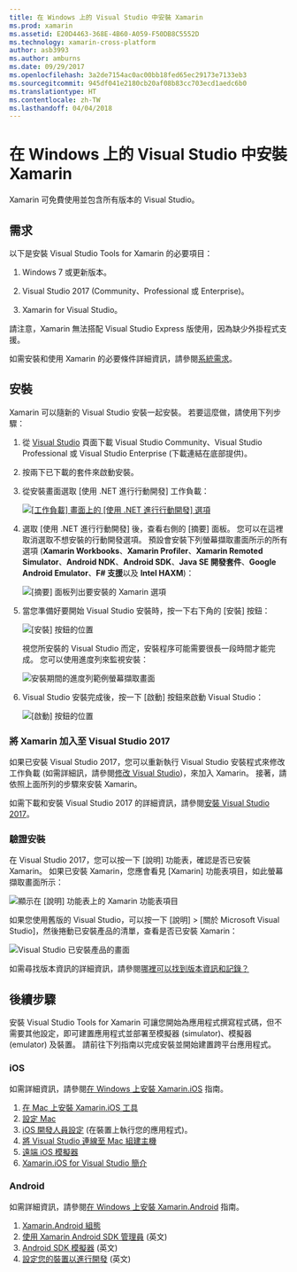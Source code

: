 ```yaml
---
title: 在 Windows 上的 Visual Studio 中安裝 Xamarin
ms.prod: xamarin
ms.assetid: E20D4463-368E-4B60-A059-F50DB8C5552D
ms.technology: xamarin-cross-platform
author: asb3993
ms.author: amburns
ms.date: 09/29/2017
ms.openlocfilehash: 3a2de7154ac0ac00bb18fed65ec29173e7133eb3
ms.sourcegitcommit: 945df041e2180cb20af08b83cc703ecd1aedc6b0
ms.translationtype: HT
ms.contentlocale: zh-TW
ms.lasthandoff: 04/04/2018
---
```

# <a name="installing-xamarin-in-visual-studio-on-windows"></a>在 Windows 上的 Visual Studio 中安裝 Xamarin

Xamarin 可免費使用並包含所有版本的 Visual Studio。

<a name="requirements" />

## <a name="requirements"></a>需求

以下是安裝 Visual Studio Tools for Xamarin 的必要項目：

1. Windows 7 或更新版本。

2. Visual Studio 2017 (Community、Professional 或 Enterprise)。

3. Xamarin for Visual Studio。

請注意，Xamarin 無法搭配 Visual Studio Express 版使用，因為缺少外掛程式支援。

如需安裝和使用 Xamarin 的必要條件詳細資訊，請參閱[系統需求](~/cross-platform/get-started/requirements.md)。


<a name="installation" />

## <a name="installation"></a>安裝

Xamarin 可以隨新的 Visual Studio 安裝一起安裝。
若要這麼做，請使用下列步驟：

1. 從 [Visual Studio](https://www.visualstudio.com/vs/) 頁面下載 Visual Studio Community、Visual Studio Professional 或 Visual Studio Enterprise (下載連結在底部提供)。

2. 按兩下已下載的套件來啟動安裝。

3. 從安裝畫面選取 [使用 .NET 進行行動開發] 工作負載： 

    [![[工作負載] 畫面上的 [使用 .NET 進行行動開發] 選項](windows-images/01-mobile-dev-workload-sml.png)](windows-images/01-mobile-dev-workload.png#lightbox)

4. 選取 [使用 .NET 進行行動開發] 後，查看右側的 [摘要] 面板。 您可以在這裡取消選取不想安裝的行動開發選項。 預設會安裝下列螢幕擷取畫面所示的所有選項 (**Xamarin Workbooks**、**Xamarin Profiler**、**Xamarin Remoted Simulator**、**Android NDK**、**Android SDK**、**Java SE 開發套件**、**Google Android Emulator**、**F# 支援**以及 **Intel HAXM**)：

    ![[摘要] 面板列出要安裝的 Xamarin 選項](windows-images/02-summary.png)

5. 當您準備好要開始 Visual Studio 安裝時，按一下右下角的 [安裝] 按鈕：

    ![[安裝] 按鈕的位置](windows-images/03-click-install.png)

   視您所安裝的 Visual Studio 而定，安裝程序可能需要很長一段時間才能完成。 您可以使用進度列來監視安裝：

    ![安裝期間的進度列範例螢幕擷取畫面](windows-images/04-progress-bars.png)

6. Visual Studio 安裝完成後，按一下 [啟動] 按鈕來啟動 Visual Studio：

    ![[啟動] 按鈕的位置](windows-images/05-launch.png)


<a name="vs2017" />

### <a name="adding-xamarin-to-visual-studio-2017"></a>將 Xamarin 加入至 Visual Studio 2017

如果已安裝 Visual Studio 2017，您可以重新執行 Visual Studio 安裝程式來修改工作負載 (如需詳細訊，請參閱[修改 Visual Studio](https://docs.microsoft.com/visualstudio/install/modify-visual-studio))，來加入 Xamarin。 接著，請依照上面所列的步驟來安裝 Xamarin。

如需下載和安裝 Visual Studio 2017 的詳細資訊，請參閱[安裝 Visual Studio 2017](https://docs.microsoft.com/visualstudio/install/install-visual-studio)。


### <a name="verifying-installation"></a>驗證安裝

在 Visual Studio 2017，您可以按一下 [說明] 功能表，確認是否已安裝 Xamarin。 如果已安裝 Xamarin，您應會看見 [Xamarin] 功能表項目，如此螢幕擷取畫面所示：

![顯示在 [說明] 功能表上的 Xamarin 功能表項目](windows-images/12-xamarin-menu-item.png)

如果您使用舊版的 Visual Studio，可以按一下 [說明] > [關於 Microsoft Visual Studio]，然後捲動已安裝產品的清單，查看是否已安裝 Xamarin：

![Visual Studio 已安裝產品的畫面](windows-images/13-xamarin-is-installed.png)

如需尋找版本資訊的詳細資訊，請參閱[哪裡可以找到版本資訊和記錄？](~/cross-platform/troubleshooting/questions/version-logs.md)

<a name="nextsteps" />

## <a name="next-steps"></a>後續步驟

安裝 Visual Studio Tools for Xamarin 可讓您開始為應用程式撰寫程式碼，但不需要其他設定，即可建置應用程式並部署至模擬器 (simulator)、模擬器 (emulator) 及裝置。 請前往下列指南以完成安裝並開始建置跨平台應用程式。

### <a name="ios"></a>iOS

如需詳細資訊，請參閱[在 Windows 上安裝 Xamarin.iOS](~/ios/get-started/installation/windows/index.md) 指南。 

1. [在 Mac 上安裝 Xamarin.iOS 工具](~/ios/get-started/installation/windows/index.md#installation)
2. [設定 Mac](~/ios/get-started/installation/windows/index.md#configuration)
3. [iOS 開發人員設定](~/ios/get-started/installation/windows/index.md#developersetup) (在裝置上執行您的應用程式)。
4. [將 Visual Studio 連線至 Mac 組建主機](~/ios/get-started/installation/windows/index.md#connectingtomac)
5. [遠端 iOS 模擬器](~/tools/ios-simulator.md)
6. [Xamarin.iOS for Visual Studio 簡介](~/ios/get-started/installation/windows/introduction-to-xamarin-ios-for-visual-studio.md)

### <a name="android"></a>Android

如需詳細資訊，請參閱[在 Windows 上安裝 Xamarin.Android](~/android/get-started/installation/windows.md) 指南。

1. [Xamarin.Android 組態](~/android/get-started/installation/windows.md#configuration)
2. [使用 Xamarin Android SDK 管理員](~/android/get-started/installation/android-sdk.md?ide=vs) \(英文\)
3. [Android SDK 模擬器](~/android/get-started/installation/android-emulator/index.md) \(英文\)
4. [設定您的裝置以進行開發](~/android/get-started/installation/set-up-device-for-development.md) \(英文\)
